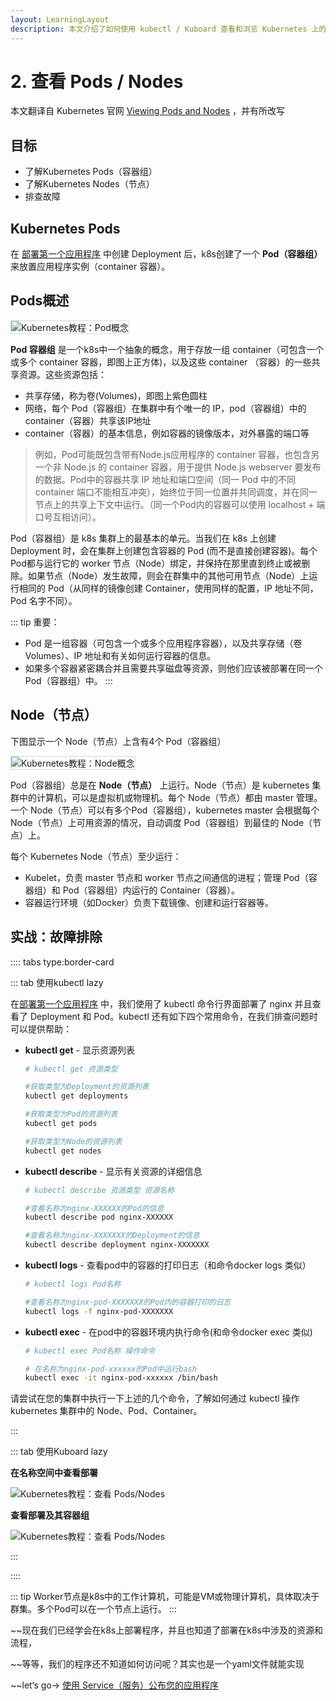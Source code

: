 ```yaml
---
layout: LearningLayout
description: 本文介绍了如何使用 kubectl / Kuboard 查看和浏览 Kubernetes 上的节点、容器组、部署等信息，并依据这些信息作出问题诊断。
---
```


# 2. 查看 Pods / Nodes

本文翻译自 Kubernetes 官网 [Viewing Pods and Nodes](https://kubernetes.io/docs/tutorials/kubernetes-basics/explore/explore-intro/) ，并有所改写

## 目标

- 了解Kubernetes Pods（容器组）
- 了解Kubernetes Nodes（节点）
- 排查故障

## Kubernetes Pods

在 [部署第一个应用程序](./deploy-app.html) 中创建 Deployment 后，k8s创建了一个 **Pod（容器组）** 来放置应用程序实例（container 容器）。

## Pods概述

<img src="./explore.assets/module_03_pods.svg" style="border: 1px solid #d7dae2; max-width: 800px;" alt="Kubernetes教程：Pod概念"></img>


**Pod 容器组** 是一个k8s中一个抽象的概念，用于存放一组 container（可包含一个或多个 container 容器，即图上正方体)，以及这些 container （容器）的一些共享资源。这些资源包括：

- 共享存储，称为卷(Volumes)，即图上紫色圆柱
- 网络，每个 Pod（容器组）在集群中有个唯一的 IP，pod（容器组）中的 container（容器）共享该IP地址
- container（容器）的基本信息，例如容器的镜像版本，对外暴露的端口等

> 例如，Pod可能既包含带有Node.js应用程序的 container 容器，也包含另一个非 Node.js 的 container 容器，用于提供 Node.js webserver 要发布的数据。Pod中的容器共享 IP 地址和端口空间（同一 Pod 中的不同 container 端口不能相互冲突），始终位于同一位置并共同调度，并在同一节点上的共享上下文中运行。（同一个Pod内的容器可以使用 localhost + 端口号互相访问）。
>

Pod（容器组）是 k8s 集群上的最基本的单元。当我们在 k8s 上创建 Deployment 时，会在集群上创建包含容器的 Pod (而不是直接创建容器)。每个Pod都与运行它的 worker 节点（Node）绑定，并保持在那里直到终止或被删除。如果节点（Node）发生故障，则会在群集中的其他可用节点（Node）上运行相同的 Pod（从同样的镜像创建 Container，使用同样的配置，IP 地址不同，Pod 名字不同）。

::: tip
重要：
* Pod 是一组容器（可包含一个或多个应用程序容器），以及共享存储（卷 Volumes）、IP 地址和有关如何运行容器的信息。
* 如果多个容器紧密耦合并且需要共享磁盘等资源，则他们应该被部署在同一个Pod（容器组）中。
:::

## Node（节点）

下图显示一个 Node（节点）上含有4个 Pod（容器组）

<img src="./explore.assets/module_03_nodes.svg" style="border: 1px solid #d7dae2; max-width: 600px;" alt="Kubernetes教程：Node概念"></img>

Pod（容器组）总是在 **Node（节点）** 上运行。Node（节点）是 kubernetes 集群中的计算机，可以是虚拟机或物理机。每个 Node（节点）都由 master 管理。一个 Node（节点）可以有多个Pod（容器组），kubernetes master 会根据每个 Node（节点）上可用资源的情况，自动调度 Pod（容器组）到最佳的 Node（节点）上。

每个 Kubernetes Node（节点）至少运行：

- Kubelet，负责 master 节点和 worker 节点之间通信的进程；管理 Pod（容器组）和 Pod（容器组）内运行的 Container（容器）。
- 容器运行环境（如Docker）负责下载镜像、创建和运行容器等。


## 实战：故障排除

:::: tabs type:border-card

::: tab 使用kubectl lazy

在[部署第一个应用程序](./deploy-app.html) 中，我们使用了 kubectl 命令行界面部署了 nginx 并且查看了 Deployment 和 Pod。kubectl 还有如下四个常用命令，在我们排查问题时可以提供帮助：

- **kubectl get** - 显示资源列表

  ``` sh
  # kubectl get 资源类型
  
  #获取类型为Deployment的资源列表
  kubectl get deployments
  
  #获取类型为Pod的资源列表
  kubectl get pods
  
  #获取类型为Node的资源列表
  kubectl get nodes
  ```

- **kubectl describe** - 显示有关资源的详细信息

  ``` sh
  # kubectl describe 资源类型 资源名称
  
  #查看名称为nginx-XXXXXX的Pod的信息
  kubectl describe pod nginx-XXXXXX	
  
  #查看名称为nginx-XXXXXXX的Deployment的信息
  kubectl describe deployment nginx-XXXXXXX	
  ```

- **kubectl logs** - 查看pod中的容器的打印日志（和命令docker logs 类似）

  ``` sh
  # kubectl logs Pod名称
  
  #查看名称为nginx-pod-XXXXXXX的Pod内的容器打印的日志
  kubectl logs -f nginx-pod-XXXXXXX
  ```

- **kubectl exec** - 在pod中的容器环境内执行命令(和命令docker exec 类似)

  ```sh
  # kubectl exec Pod名称 操作命令
  
  # 在名称为nginx-pod-xxxxxx的Pod中运行bash
  kubectl exec -it nginx-pod-xxxxxx /bin/bash
  ```

请尝试在您的集群中执行一下上述的几个命令，了解如何通过 kubectl 操作 kubernetes 集群中的 Node、Pod、Container。

:::

::: tab 使用Kuboard lazy

**在名称空间中查看部署**

![Kubernetes教程：查看 Pods/Nodes](./explore.assets/image-20190822172329141.png)

**查看部署及其容器组**

![Kubernetes教程：查看 Pods/Nodes](./explore.assets/image-20190822172457417.png)



:::

::::

::: tip
Worker节点是k8s中的工作计算机，可能是VM或物理计算机，具体取决于群集。多个Pod可以在一个节点上运行。
:::


~~现在我们已经学会在k8s上部署程序，并且也知道了部署在k8s中涉及的资源和流程，

~~等等，我们的程序还不知道如何访问呢？其实也是一个yaml文件就能实现

~~let‘s go-> [使用 Service（服务）公布您的应用程序](./expose.html)
